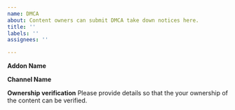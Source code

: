 ```yaml
---
name: DMCA
about: Content owners can submit DMCA take down notices here.
title: ''
labels: ''
assignees: ''

---
```


**Addon Name**

**Channel Name**

**Ownership verification**
Please provide details so that the your ownership of the content can be verified.
